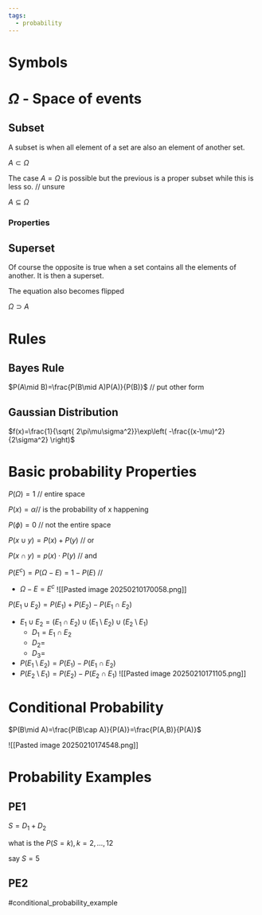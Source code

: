 ```yaml
---
tags:
  - probability
---
```

# Symbols 

# $\Omega$ - Space of events

## Subset 
A subset is when all element of a set are also an element of another set. 

$A\subset \Omega$

The case $A=\Omega$ is possible but the previous is a proper subset while this is less so. // unsure

$A\subseteq \Omega$

### Properties


## Superset
Of course the opposite is true when a set contains all the elements of another. It is then a superset.

The equation also becomes flipped

$\Omega \supset A$

# Rules

## Bayes Rule
$P(A\mid B)=\frac{P(B\mid A)P(A)}{P(B)}$
// put other form

## Gaussian Distribution
$f(x)=\frac{1}{\sqrt{ 2\pi\mu\sigma^2}}\exp\left( -\frac{(x-\mu)^2}{2\sigma^2} \right)$


# Basic probability Properties

$P(\Omega) = 1$ // entire space

$P(x)=\alpha$// is the probability of x happening

$P(\phi)=0$ // not the entire space

$P(x \cup y) = P(x) + P(y)$ // or

$P(x \cap y) = p(x) \cdot P(y)$ // and


$P(E^{c})=P(\Omega-E)=1-P(E)$ // 
- $\Omega-E=E^c$
![[Pasted image 20250210170058.png]]

$P(E_{1}\cup E_{2})=P(E_{1})+P(E_{2})-P(E_{1}\cap E_{2})$
- $E_{1}\cup E_{2}=(E_{1}\cap E_{2})\cup(E_{1}\setminus E_{2})\cup(E_{2}\setminus E_{1})$
	- $D_{1}=E_{1}\cap E_{2}$
	- $D_{2}=$
	- $D_{3}=$
- $P(E_{1}\setminus E_{2})=P(E_{1})-P(E_{1}\cap E_{2})$
- $P(E_{2}\setminus E_{1})=P(E_{2})-P(E_{2}\cap E_{1})$
![[Pasted image 20250210171105.png]]

# Conditional Probability

$P(B\mid A)=\frac{P(B\cap A)}{P(A)}=\frac{P(A,B)}{P(A)}$

![[Pasted image 20250210174548.png]]


# Probability Examples

## PE1
$S=D_{1}+D_{2}$

what is the $P(S=k),k=2,\dots,12$

say $S=5$


## PE2
#conditional_probability_example


